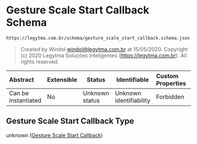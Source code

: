 # Gesture Scale Start Callback Schema

```txt
https://legytma.com.br/schema/gesture_scale_start_callback.schema.json
```




> Created by Windol [windol@legytma.com.br](mailto:windol@legytma.com.br) at 15/05/2020.
> Copyright (c) 2020 Legytma Soluções Inteligentes (<https://legytma.com.br>). All rights reserved.
>

| Abstract            | Extensible | Status         | Identifiable            | Custom Properties | Additional Properties | Access Restrictions | Defined In                                                                                                            |
| :------------------ | ---------- | -------------- | ----------------------- | :---------------- | --------------------- | ------------------- | --------------------------------------------------------------------------------------------------------------------- |
| Can be instantiated | No         | Unknown status | Unknown identifiability | Forbidden         | Allowed               | none                | [gesture_scale_start_callback.schema.json](../schema/gesture_scale_start_callback.schema.json "open original schema") |

## Gesture Scale Start Callback Type

unknown ([Gesture Scale Start Callback](gesture_scale_start_callback.md))
